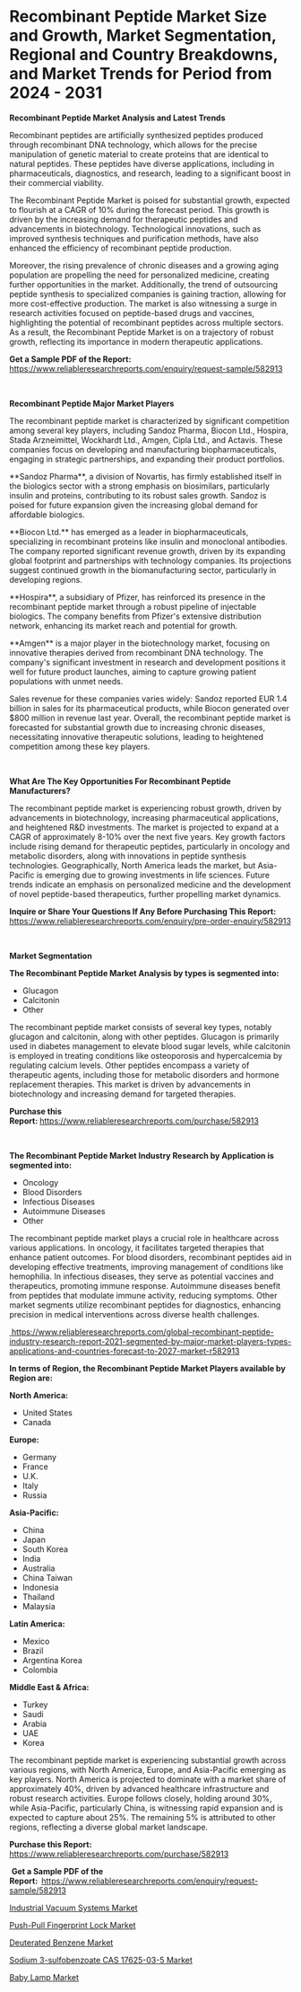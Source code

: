 <p><h1>Recombinant Peptide Market Size and Growth, Market Segmentation, Regional and Country Breakdowns, and Market Trends for Period from 2024 -  2031</h1></p><p><strong>Recombinant Peptide Market Analysis and Latest Trends</strong></p>
<p><p>Recombinant peptides are artificially synthesized peptides produced through recombinant DNA technology, which allows for the precise manipulation of genetic material to create proteins that are identical to natural peptides. These peptides have diverse applications, including in pharmaceuticals, diagnostics, and research, leading to a significant boost in their commercial viability.</p><p>The Recombinant Peptide Market is poised for substantial growth, expected to flourish at a CAGR of 10% during the forecast period. This growth is driven by the increasing demand for therapeutic peptides and advancements in biotechnology. Technological innovations, such as improved synthesis techniques and purification methods, have also enhanced the efficiency of recombinant peptide production. </p><p>Moreover, the rising prevalence of chronic diseases and a growing aging population are propelling the need for personalized medicine, creating further opportunities in the market. Additionally, the trend of outsourcing peptide synthesis to specialized companies is gaining traction, allowing for more cost-effective production. The market is also witnessing a surge in research activities focused on peptide-based drugs and vaccines, highlighting the potential of recombinant peptides across multiple sectors. As a result, the Recombinant Peptide Market is on a trajectory of robust growth, reflecting its importance in modern therapeutic applications.</p></p>
<p><strong>Get a Sample PDF of the Report:&nbsp;</strong> <a href="https://www.reliableresearchreports.com/enquiry/request-sample/582913?utm_campaign=36&utm_medium=2&utm_source=Github&utm_content=ia&utm_term=27092024&utm_id=recombinant-peptide">https://www.reliableresearchreports.com/enquiry/request-sample/582913</a></p>
<p>&nbsp;</p>
<p><strong>Recombinant Peptide Major Market Players</strong></p>
<p><p>The recombinant peptide market is characterized by significant competition among several key players, including Sandoz Pharma, Biocon Ltd., Hospira, Stada Arzneimittel, Wockhardt Ltd., Amgen, Cipla Ltd., and Actavis. These companies focus on developing and manufacturing biopharmaceuticals, engaging in strategic partnerships, and expanding their product portfolios.</p><p>**Sandoz Pharma**, a division of Novartis, has firmly established itself in the biologics sector with a strong emphasis on biosimilars, particularly insulin and proteins, contributing to its robust sales growth. Sandoz is poised for future expansion given the increasing global demand for affordable biologics.</p><p>**Biocon Ltd.** has emerged as a leader in biopharmaceuticals, specializing in recombinant proteins like insulin and monoclonal antibodies. The company reported significant revenue growth, driven by its expanding global footprint and partnerships with technology companies. Its projections suggest continued growth in the biomanufacturing sector, particularly in developing regions.</p><p>**Hospira**, a subsidiary of Pfizer, has reinforced its presence in the recombinant peptide market through a robust pipeline of injectable biologics. The company benefits from Pfizer's extensive distribution network, enhancing its market reach and potential for growth.</p><p>**Amgen** is a major player in the biotechnology market, focusing on innovative therapies derived from recombinant DNA technology. The company's significant investment in research and development positions it well for future product launches, aiming to capture growing patient populations with unmet needs.</p><p>Sales revenue for these companies varies widely: Sandoz reported EUR 1.4 billion in sales for its pharmaceutical products, while Biocon generated over $800 million in revenue last year. Overall, the recombinant peptide market is forecasted for substantial growth due to increasing chronic diseases, necessitating innovative therapeutic solutions, leading to heightened competition among these key players.</p></p>
<p>&nbsp;</p>
<p><strong>What Are The Key Opportunities For Recombinant Peptide Manufacturers?</strong></p>
<p><p>The recombinant peptide market is experiencing robust growth, driven by advancements in biotechnology, increasing pharmaceutical applications, and heightened R&D investments. The market is projected to expand at a CAGR of approximately 8-10% over the next five years. Key growth factors include rising demand for therapeutic peptides, particularly in oncology and metabolic disorders, along with innovations in peptide synthesis technologies. Geographically, North America leads the market, but Asia-Pacific is emerging due to growing investments in life sciences. Future trends indicate an emphasis on personalized medicine and the development of novel peptide-based therapeutics, further propelling market dynamics.</p></p>
<p><strong>Inquire or Share Your Questions If Any Before Purchasing This Report:</strong> <a href="https://www.reliableresearchreports.com/enquiry/pre-order-enquiry/582913?utm_campaign=36&utm_medium=2&utm_source=Github&utm_content=ia&utm_term=27092024&utm_id=recombinant-peptide">https://www.reliableresearchreports.com/enquiry/pre-order-enquiry/582913</a></p>
<p>&nbsp;</p>
<p><strong>Market Segmentation</strong></p>
<p><strong>The Recombinant Peptide Market Analysis by types is segmented into:</strong></p>
<p><ul><li>Glucagon</li><li>Calcitonin</li><li>Other</li></ul></p>
<p><p>The recombinant peptide market consists of several key types, notably glucagon and calcitonin, along with other peptides. Glucagon is primarily used in diabetes management to elevate blood sugar levels, while calcitonin is employed in treating conditions like osteoporosis and hypercalcemia by regulating calcium levels. Other peptides encompass a variety of therapeutic agents, including those for metabolic disorders and hormone replacement therapies. This market is driven by advancements in biotechnology and increasing demand for targeted therapies.</p></p>
<p><strong>Purchase this Report:&nbsp;</strong><a href="https://www.reliableresearchreports.com/purchase/582913?utm_campaign=36&utm_medium=2&utm_source=Github&utm_content=ia&utm_term=27092024&utm_id=recombinant-peptide">https://www.reliableresearchreports.com/purchase/582913</a></p>
<p>&nbsp;</p>
<p><strong>The Recombinant Peptide Market Industry Research by Application is segmented into:</strong></p>
<p><ul><li>Oncology</li><li>Blood Disorders</li><li>Infectious Diseases</li><li>Autoimmune Diseases</li><li>Other</li></ul></p>
<p><p>The recombinant peptide market plays a crucial role in healthcare across various applications. In oncology, it facilitates targeted therapies that enhance patient outcomes. For blood disorders, recombinant peptides aid in developing effective treatments, improving management of conditions like hemophilia. In infectious diseases, they serve as potential vaccines and therapeutics, promoting immune response. Autoimmune diseases benefit from peptides that modulate immune activity, reducing symptoms. Other market segments utilize recombinant peptides for diagnostics, enhancing precision in medical interventions across diverse health challenges.</p></p>
<p><a href="https://www.reliableresearchreports.com/global-recombinant-peptide-industry-research-report-2021-segmented-by-major-market-players-types-applications-and-countries-forecast-to-2027-market-r582913?utm_campaign=36&utm_medium=2&utm_source=Github&utm_content=ia&utm_term=27092024&utm_id=recombinant-peptide">&nbsp;https://www.reliableresearchreports.com/global-recombinant-peptide-industry-research-report-2021-segmented-by-major-market-players-types-applications-and-countries-forecast-to-2027-market-r582913</a></p>
<p><strong>In terms of Region, the Recombinant Peptide Market Players available by Region are:</strong></p>
<p>
    <p> <strong> North America: </strong>
        <ul>
            <li>United States</li>
            <li>Canada</li>
        </ul>
        </p> 
    <p> <strong> Europe: </strong>
        <ul>
            <li>Germany</li>
            <li>France</li>
            <li>U.K.</li>
            <li>Italy</li>
            <li>Russia</li>
        </ul>
        </p> 
    <p> <strong> Asia-Pacific: </strong>
        <ul>
            <li>China</li>
            <li>Japan</li>
            <li>South Korea</li>
            <li>India</li>
            <li>Australia</li>
            <li>China Taiwan</li>
            <li>Indonesia</li>
            <li>Thailand</li>
            <li>Malaysia</li>
        </ul>
        </p> 
    <p> <strong> Latin America: </strong>
        <ul>
            <li>Mexico</li>
            <li>Brazil</li>
            <li>Argentina Korea</li>
            <li>Colombia</li>
        </ul>
        </p> 
    <p> <strong> Middle East & Africa: </strong>
        <ul>
            <li>Turkey</li>
            <li>Saudi</li>
            <li>Arabia</li>
            <li>UAE</li>
            <li>Korea</li>
        </ul>
    </p>
    </p>
<p><p>The recombinant peptide market is experiencing substantial growth across various regions, with North America, Europe, and Asia-Pacific emerging as key players. North America is projected to dominate with a market share of approximately 40%, driven by advanced healthcare infrastructure and robust research activities. Europe follows closely, holding around 30%, while Asia-Pacific, particularly China, is witnessing rapid expansion and is expected to capture about 25%. The remaining 5% is attributed to other regions, reflecting a diverse global market landscape.</p></p>
<p><strong>Purchase this Report: </strong><a href="https://www.reliableresearchreports.com/purchase/582913?utm_campaign=36&utm_medium=2&utm_source=Github&utm_content=ia&utm_term=27092024&utm_id=recombinant-peptide">https://www.reliableresearchreports.com/purchase/582913</a></p>
<p>&nbsp;<strong>Get a Sample PDF of the Report:&nbsp;&nbsp;</strong><a href="https://www.reliableresearchreports.com/enquiry/request-sample/582913?utm_campaign=36&utm_medium=2&utm_source=Github&utm_content=ia&utm_term=27092024&utm_id=recombinant-peptide">https://www.reliableresearchreports.com/enquiry/request-sample/582913</a></p>
<p><strong></strong></p>
<p><p><a href="https://github.com/olyy49keyt/Market-Research-Report-List-1/blob/main/industrial-vacuum-systems-market.md?utm_campaign=36&utm_medium=2&utm_source=Github&utm_content=ia&utm_term=27092024&utm_id=recombinant-peptide">Industrial Vacuum Systems Market</a></p><p><a href="https://issuu.com/reportprime-2/docs/push-pull-fingerprint-lock-market-s_166ac0caef09ad?utm_campaign=36&utm_medium=2&utm_source=Github&utm_content=ia&utm_term=27092024&utm_id=recombinant-peptide">Push-Pull Fingerprint Lock Market</a></p><p><a href="https://www.linkedin.com/pulse/driving-factors-behind-deuterated-benzene-market-trends-applications-mmjrc?utm_campaign=36&utm_medium=2&utm_source=Github&utm_content=ia&utm_term=27092024&utm_id=recombinant-peptide">Deuterated Benzene Market</a></p><p><a href="https://github.com/SanjidaKhan901/Market-Research-Report-List-1/blob/main/sodium-3-sulfobenzoate-cas-17625-03-5-market.md?utm_campaign=36&utm_medium=2&utm_source=Github&utm_content=ia&utm_term=27092024&utm_id=recombinant-peptide">Sodium 3-sulfobenzoate CAS 17625-03-5 Market</a></p><p><a href="https://issuu.com/reportprime-2/docs/baby-lamp-market-size-2030.pptx_2f02c6d9f40c0b?utm_campaign=36&utm_medium=2&utm_source=Github&utm_content=ia&utm_term=27092024&utm_id=recombinant-peptide">Baby Lamp Market</a></p></p>